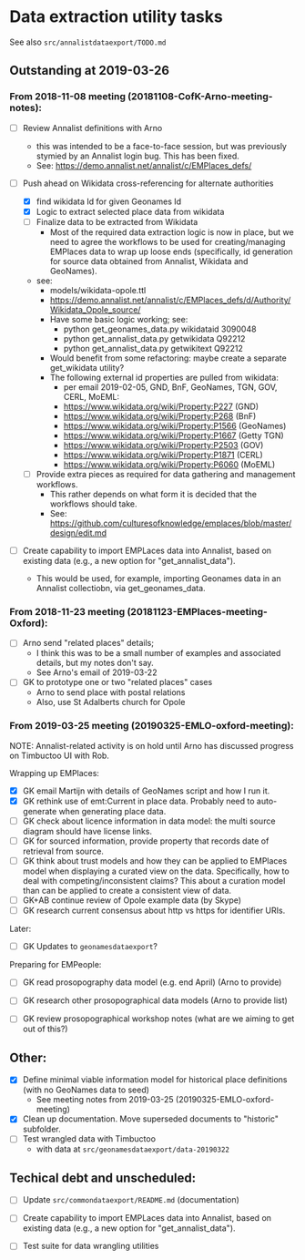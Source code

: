 # Data extraction utility tasks

See also `src/annalistdataexport/TODO.md`

## Outstanding at 2019-03-26
 
### From 2018-11-08 meeting (20181108-CofK-Arno-meeting-notes):

- [ ] Review Annalist definitions with Arno
    - this was intended to be a face-to-face session, but was previously stymied by an Annalist login bug.  This has been fixed.
    - See: https://demo.annalist.net/annalist/c/EMPlaces_defs/

- [ ] Push ahead on Wikidata cross-referencing for alternate authorities
    - [x] find wikidata Id for given Geonames Id
    - [x] Logic to extract selected place data from wikidata
    - [ ] Finalize data to be extracted from Wikidata
        - Most of the required data extraction logic is now in place, but we need to agree the workflows to be used for creating/managing EMPlaces data to wrap up loose ends (specifically, id generation for source data obtained from Annalist, Wikidata and GeoNames).
    - see: 
        - models/wikidata-opole.ttl
        - https://demo.annalist.net/annalist/c/EMPlaces_defs/d/Authority/Wikidata_Opole_source/
        - Have some basic logic working; see:
            - python get_geonames_data.py wikidataid 3090048
            - python get_annalist_data.py getwikidata Q92212
            - python get_annalist_data.py getwikitext Q92212
        - Would benefit from some refactoring: maybe create a separate get_wikidata utility?
        - The following external id properties are pulled from wikidata:
            - per email 2019-02-05, GND, BnF, GeoNames, TGN, GOV, CERL, MoEML:
            - https://www.wikidata.org/wiki/Property:P227 (GND)
            - https://www.wikidata.org/wiki/Property:P268 (BnF)
            - https://www.wikidata.org/wiki/Property:P1566 (GeoNames)
            - https://www.wikidata.org/wiki/Property:P1667 (Getty TGN)
            - https://www.wikidata.org/wiki/Property:P2503 (GOV)
            - https://www.wikidata.org/wiki/Property:P1871 (CERL)
            - https://www.wikidata.org/wiki/Property:P6060 (MoEML)
    - [ ] Provide extra pieces as required for data gathering and management workflows.
        - This rather depends on what form it is decided that the workflows should take.
        - See: https://github.com/culturesofknowledge/emplaces/blob/master/design/edit.md

- [ ] Create capability to import EMPLaces data into Annalist, based on existing data (e.g., a new option for "get_annalist_data").
    - This would be used, for example, importing Geonames data in an Annalist collectiobn, via get_geonames_data.

### From 2018-11-23 meeting (20181123-EMPlaces-meeting-Oxford):

- [ ] Arno send "related places" details;
    - I think this was to be a small number of examples and associated details, but my notes don't say.
    - See Arno's email of 2019-03-22
- [ ] GK to prototype one or two "related places" cases
    - Arno to send place with postal relations
    - Also, use St Adalberts church for Opole


### From 2019-03-25 meeting (20190325-EMLO-oxford-meeting):

NOTE: Annalist-related activity is on hold until Arno has discussed progress on Timbuctoo UI with Rob.

Wrapping up EMPlaces:

- [x] GK email Martijn with details of GeoNames script and how I run it.
- [x] GK rethink use of emt:Current in place data.  Probably need to auto-generate when generating place data.
- [ ] GK check about licence information in data model: the multi source diagram should have license links.
- [ ] GK for sourced information, provide property that records date of retrieval from source.
- [ ] GK think about trust models and how they can be applied to EMPlaces model when displaying a curated view on the data.  Specifically, how to deal with competing/inconsistent claims?  This about a curation model than can be applied to create a consistent view of data.
- [ ] GK+AB continue review of Opole example data (by Skype)
- [ ] GK research current consensus about http vs https for identifier URIs.

Later:

- [ ] GK Updates to `geonamesdataexport`?


Preparing for EMPeople:

- [ ] GK read prosopography data model (e.g. end April) (Arno to provide)
- [ ] GK research other prosopographical data models (Arno to provide list)
- [ ] GK review prosopographical workshop notes (what are we aiming to get out of this?)


## Other:

- [x] Define minimal viable information model for historical place definitions (with no GeoNames data to seed)
    - See meeting notes from 2019-03-25 (20190325-EMLO-oxford-meeting)
- [x] Clean up documentation.  Move superseded documents to "historic" subfolder.
- [ ] Test wrangled data with Timbuctoo
    - with data at `src/geonamesdataexport/data-20190322`

## Techical debt and unscheduled:

- [ ] Update `src/commondataexport/README.md` (documentation)
- [ ] Create capability to import EMPLaces data into Annalist, based on existing data (e.g., a new option for "get_annalist_data").
- [ ] Test suite for data wrangling utilities

